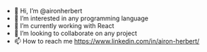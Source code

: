 - 👋 Hi, I’m @aironherbert
- 👀 I’m interested in any programming language
- 🌱 I’m currently working with React
- 💞️ I’m looking to collaborate on any project
- 📫 How to reach me https://www.linkedin.com/in/airon-herbert/
